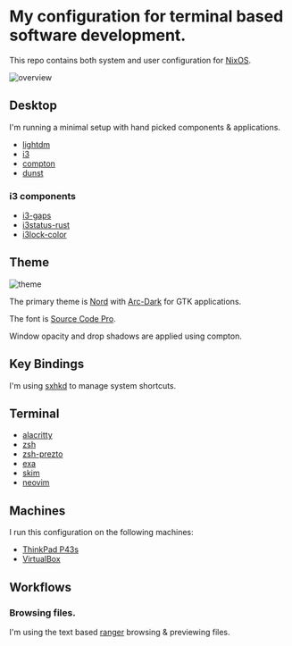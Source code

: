 # My configuration for terminal based software development.

This repo contains both system and user configuration for [NixOS](https://nixos.org/).

![overview](https://i.imgur.com/r2C0wGo.png)

## Desktop

I'm running a minimal setup with hand picked components & applications.

* [lightdm](https://wiki.archlinux.org/index.php/LightDM)
* [i3](https://wiki.archlinux.org/index.php/I3)
* [compton](https://wiki.archlinux.org/index.php/Compton)
* [dunst](https://wiki.archlinux.org/index.php/Dunst)

### i3 components

* [i3-gaps](https://github.com/Airblader/i3)
* [i3status-rust](https://github.com/greshake/i3status-rust)
* [i3lock-color](https://github.com/PandorasFox/i3lock-color)

## Theme

![theme](https://i.imgur.com/ezM1FR8.png)

The primary theme is [Nord](https://www.nordtheme.com/) with [Arc-Dark](https://github.com/horst3180/Arc-theme#arc-dark) for GTK applications.

The font is [Source Code Pro](http://adobe-fonts.github.io/source-code-pro/).

Window opacity and drop shadows are applied using compton.

## Key Bindings

I'm using [sxhkd](https://github.com/baskerville/sxhkd) to manage system shortcuts.

## Terminal

* [alacritty](https://github.com/jwilm/alacritty)
* [zsh](https://wiki.archlinux.org/index.php/Zsh)
* [zsh-prezto](https://github.com/sorin-ionescu/prezto)
* [exa](https://the.exa.website/)
* [skim](https://github.com/lotabout/skim)
* [neovim](https://neovim.io/)

## Machines

I run this configuration on the following machines:

* [ThinkPad P43s](./docs/thinkpad.md)
* [VirtualBox](./docs/virtualbox.md)

## Workflows

### Browsing files.

I'm using the text based [ranger](https://github.com/ranger/ranger) browsing & previewing files.
